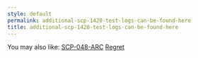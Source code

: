 ```yaml
---
style: default
permalink: additional-scp-1420-test-logs-can-be-found-here
title: additional-scp-1420-test-logs-can-be-found-here
---
```

You may also like:
[SCP-048-ARC](http://scp-wiki.net/scp-048-arc)
[Regret](http://scp-wiki.net/regret)